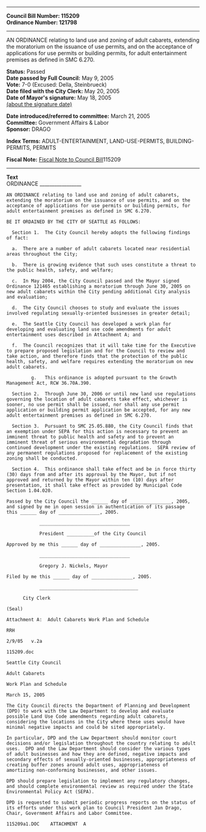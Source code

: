* * * * *  
  
**Council Bill Number: [](#h0)[](#h2)115209**   
**Ordinance Number: 121798**  
  
* * * * *  
  
AN ORDINANCE relating to land use and zoning of adult cabarets, extending the moratorium on the issuance of use permits, and on the acceptance of applications for use permits or building permits, for adult entertainment premises as defined in SMC 6.270.  
  
**Status:** Passed   
**Date passed by Full Council:** May 9, 2005   
**Vote:** 7-0 (Excused: Della, Steinbrueck)   
**Date filed with the City Clerk:** May 20, 2005   
**Date of Mayor's signature:** May 18, 2005   
[(about the signature date)](/~public/approvaldate.htm)   
  
  
**Date introduced/referred to committee:** March 21, 2005   
**Committee:** Government Affairs & Labor   
**Sponsor:** DRAGO   
  
**Index Terms:** ADULT-ENTERTAINMENT, LAND-USE-PERMITS, BUILDING-PERMITS, PERMITS  
  
**Fiscal Note:** [Fiscal Note to Council Bill](http://clerk.seattle.gov/~public/fnote/115209.htm)[](#h1)[](#h3)115209  
  
* * * * *  
  
**Text**  
    ORDINANCE _________________  
  
    AN ORDINANCE relating to land use and zoning of adult cabarets,  
    extending the moratorium on the issuance of use permits, and on the  
    acceptance of applications for use permits or building permits, for  
    adult entertainment premises as defined in SMC 6.270.  
  
    BE IT ORDAINED BY THE CITY OF SEATTLE AS FOLLOWS:  
  
      Section 1.  The City Council hereby adopts the following findings  
    of fact:  
  
      a.  There are a number of adult cabarets located near residential  
    areas throughout the City;  
  
      b.  There is growing evidence that such uses constitute a threat to  
    the public health, safety, and welfare;  
  
      c.  In May 2004, the City Council passed and the Mayor signed  
    Ordinance 121465 establishing a moratorium through June 30, 2005 on  
    new adult cabarets within the City pending additional City analysis  
    and evaluation;  
  
      d.  The City Council chooses to study and evaluate the issues  
    involved regulating sexually-oriented businesses in greater detail;  
  
      e.  The Seattle City Council has developed a work plan for  
    developing and evaluating land use code amendments for adult  
    entertainment uses described in Attachment A; and  
  
      f.  The Council recognizes that it will take time for the Executive  
    to prepare proposed legislation and for the Council to review and  
    take action, and therefore finds that the protection of the public  
    health, safety, and welfare requires extending the moratorium on new  
    adult cabarets.  
  
             g.   This ordinance is adopted pursuant to the Growth  
    Management Act, RCW 36.70A.390.  
  
      Section 2.  Through June 30, 2006 or until new land use regulations  
    governing the location of adult cabarets take effect, whichever is  
    sooner, no use permit shall be issued, nor shall any use permit  
    application or building permit application be accepted, for any new  
    adult entertainment premises as defined in SMC 6.270.  
  
      Section 3.  Pursuant to SMC 25.05.880, the City Council finds that  
    an exemption under SEPA for this action is necessary to prevent an  
    imminent threat to public health and safety and to prevent an  
    imminent threat of serious environmental degradation through  
    continued development under the existing regulations.  SEPA review of  
    any permanent regulations proposed for replacement of the existing  
    zoning shall be conducted.  
  
      Section 4.  This ordinance shall take effect and be in force thirty  
    (30) days from and after its approval by the Mayor, but if not  
    approved and returned by the Mayor within ten (10) days after  
    presentation, it shall take effect as provided by Municipal Code  
    Section 1.04.020.  
  
    Passed by the City Council the ______ day of _______________, 2005,  
    and signed by me in open session in authentication of its passage  
    this ______ day of _______________, 2005.  
  
                _________________________________  
  
                President __________of the City Council  
  
    Approved by me this ______ day of _______________, 2005.  
  
                _________________________________  
  
                Gregory J. Nickels, Mayor  
  
    Filed by me this ______ day of _______________, 2005.  
  
                ____________________________________  
  
          City Clerk  
  
    (Seal)  
  
    Attachment A:  Adult Cabarets Work Plan and Schedule  
  
    RRH  
  
    2/9/05   v.2a  
  
    115209.doc  
  
    Seattle City Council  
  
    Adult Cabarets  
  
    Work Plan and Schedule  
  
    March 15, 2005  
  
    The City Council directs the Department of Planning and Development  
    (DPD) to work with the Law Department to develop and evaluate  
    possible Land Use Code amendments regarding adult cabarets,  
    considering the locations in the City where these uses would have  
    minimal negative impacts and could be sited appropriately.  
  
    In particular, DPD and the Law Department should monitor court  
    decisions and/or legislation throughout the country relating to adult  
    uses.  DPD and the Law Department should consider the various types  
    of adult businesses and how they are defined, negative impacts and  
    secondary effects of sexually-oriented businesses, appropriateness of  
    creating buffer zones around adult uses, appropriateness of  
    amortizing non-conforming businesses, and other issues.  
  
    DPD should prepare legislation to implement any regulatory changes,  
    and should complete environmental review as required under the State  
    Environmental Policy Act (SEPA).  
  
    DPD is requested to submit periodic progress reports on the status of  
    its efforts under this work plan to Council President Jan Drago,  
    Chair, Government Affairs and Labor Committee.  
  
    115209a1.DOC    ATTACHMENT  A  
